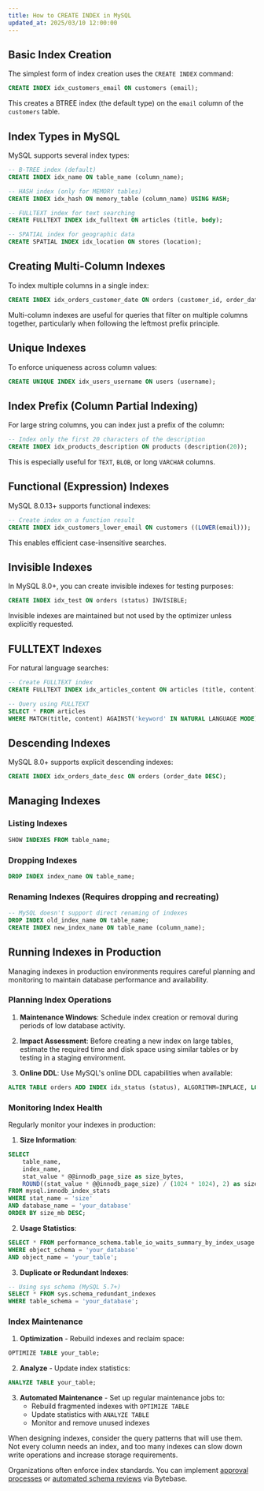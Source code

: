 ```yaml
---
title: How to CREATE INDEX in MySQL
updated_at: 2025/03/10 12:00:00
---
```


## Basic Index Creation

The simplest form of index creation uses the `CREATE INDEX` command:

```sql
CREATE INDEX idx_customers_email ON customers (email);
```

This creates a BTREE index (the default type) on the `email` column of the `customers` table.

## Index Types in MySQL

MySQL supports several index types:

```sql
-- B-TREE index (default)
CREATE INDEX idx_name ON table_name (column_name);

-- HASH index (only for MEMORY tables)
CREATE INDEX idx_hash ON memory_table (column_name) USING HASH;

-- FULLTEXT index for text searching
CREATE FULLTEXT INDEX idx_fulltext ON articles (title, body);

-- SPATIAL index for geographic data
CREATE SPATIAL INDEX idx_location ON stores (location);
```

## Creating Multi-Column Indexes

To index multiple columns in a single index:

```sql
CREATE INDEX idx_orders_customer_date ON orders (customer_id, order_date);
```

Multi-column indexes are useful for queries that filter on multiple columns together, particularly when following the leftmost prefix principle.

## Unique Indexes

To enforce uniqueness across column values:

```sql
CREATE UNIQUE INDEX idx_users_username ON users (username);
```

## Index Prefix (Column Partial Indexing)

For large string columns, you can index just a prefix of the column:

```sql
-- Index only the first 20 characters of the description
CREATE INDEX idx_products_description ON products (description(20));
```

This is especially useful for `TEXT`, `BLOB`, or long `VARCHAR` columns.

## Functional (Expression) Indexes

MySQL 8.0.13+ supports functional indexes:

```sql
-- Create index on a function result
CREATE INDEX idx_customers_lower_email ON customers ((LOWER(email)));
```

This enables efficient case-insensitive searches.

## Invisible Indexes

In MySQL 8.0+, you can create invisible indexes for testing purposes:

```sql
CREATE INDEX idx_test ON orders (status) INVISIBLE;
```

Invisible indexes are maintained but not used by the optimizer unless explicitly requested.

## FULLTEXT Indexes

For natural language searches:

```sql
-- Create FULLTEXT index
CREATE FULLTEXT INDEX idx_articles_content ON articles (title, content);

-- Query using FULLTEXT
SELECT * FROM articles
WHERE MATCH(title, content) AGAINST('keyword' IN NATURAL LANGUAGE MODE);
```

## Descending Indexes

MySQL 8.0+ supports explicit descending indexes:

```sql
CREATE INDEX idx_orders_date_desc ON orders (order_date DESC);
```

## Managing Indexes

### Listing Indexes

```sql
SHOW INDEXES FROM table_name;
```

### Dropping Indexes

```sql
DROP INDEX index_name ON table_name;
```

### Renaming Indexes (Requires dropping and recreating)

```sql
-- MySQL doesn't support direct renaming of indexes
DROP INDEX old_index_name ON table_name;
CREATE INDEX new_index_name ON table_name (column_name);
```

## Running Indexes in Production

Managing indexes in production environments requires careful planning and monitoring to maintain database performance and availability.

### Planning Index Operations

1. **Maintenance Windows**: Schedule index creation or removal during periods of low database activity.

2. **Impact Assessment**: Before creating a new index on large tables, estimate the required time and disk space using similar tables or by testing in a staging environment.

3. **Online DDL**: Use MySQL's online DDL capabilities when available:

```sql
ALTER TABLE orders ADD INDEX idx_status (status), ALGORITHM=INPLACE, LOCK=NONE;
```

### Monitoring Index Health

Regularly monitor your indexes in production:

1. **Size Information**:

```sql
SELECT
    table_name,
    index_name,
    stat_value * @@innodb_page_size as size_bytes,
    ROUND((stat_value * @@innodb_page_size) / (1024 * 1024), 2) as size_mb
FROM mysql.innodb_index_stats
WHERE stat_name = 'size'
AND database_name = 'your_database'
ORDER BY size_mb DESC;
```

2. **Usage Statistics**:

```sql
SELECT * FROM performance_schema.table_io_waits_summary_by_index_usage
WHERE object_schema = 'your_database'
AND object_name = 'your_table';
```

3. **Duplicate or Redundant Indexes**:

```sql
-- Using sys schema (MySQL 5.7+)
SELECT * FROM sys.schema_redundant_indexes
WHERE table_schema = 'your_database';
```

### Index Maintenance

1. **Optimization** - Rebuild indexes and reclaim space:

```sql
OPTIMIZE TABLE your_table;
```

2. **Analyze** - Update index statistics:

```sql
ANALYZE TABLE your_table;
```

3. **Automated Maintenance** - Set up regular maintenance jobs to:
   - Rebuild fragmented indexes with `OPTIMIZE TABLE`
   - Update statistics with `ANALYZE TABLE`
   - Monitor and remove unused indexes

<HintBlock type="info">

When designing indexes, consider the query patterns that will use them. Not every column needs an index, and too many indexes can slow down write operations and increase storage requirements.

Organizations often enforce index standards. You can implement [approval processes](/docs/administration/custom-approval/) or [automated schema reviews](/docs/sql-review/review-rules/#column) via Bytebase.

</HintBlock>
